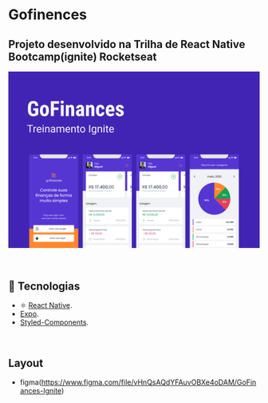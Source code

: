# Gofinences

## Projeto desenvolvido na Trilha de React Native Bootcamp(ignite) Rocketseat

<p style="align-itens: center">
  <img src="https://raw.githubusercontent.com/lmiguelm/gofinances/master/.github/GoFinances.svg"/>
</p>

<br>

## 🚀 Tecnologias

- ⚛️ [React Native](https://reactnative.dev/).
- [Expo](https://docs.expo.dev/).
- [Styled-Components](https://styled-components.com/).

<br>

## Layout 
- figma(https://www.figma.com/file/vHnQsAQdYFAuvOBXe4oDAM/GoFinances-Ignite)

<br>
